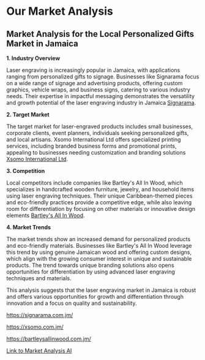# Our Market Analysis

## Market Analysis for the Local Personalized Gifts Market in Jamaica

**1. Industry Overview**

Laser engraving is increasingly popular in Jamaica, with applications ranging from personalized gifts to signage. Businesses like Signarama focus on a wide range of signage and advertising products, offering custom graphics, vehicle wraps, and business signs, catering to various industry needs. Their expertise in impactful messaging demonstrates the versatility and growth potential of the laser engraving industry in Jamaica [Signarama](https://signarama.com.jm).

**2. Target Market**

The target market for laser-engraved products includes small businesses, corporate clients, event planners, individuals seeking personalized gifts, and local artisans. Xsomo International Ltd offers specialized printing services, including branded business forms and promotional prints, appealing to businesses needing customization and branding solutions [Xsomo International Ltd](https://xsomo.com.jm/).

**3. Competition**

Local competitors include companies like Bartley's All In Wood, which specializes in handcrafted wooden furniture, jewelry, and household items using laser engraving techniques. Their unique Caribbean-themed pieces and eco-friendly practices provide a competitive edge, while also leaving room for differentiation by focusing on other materials or innovative design elements [Bartley's All In Wood](https://bartleysallinwood.com.jm/).

**4. Market Trends**

The market trends show an increased demand for personalized products and eco-friendly materials. Businesses like Bartley's All In Wood leverage this trend by using genuine Jamaican wood and offering custom designs, which align with the growing consumer interest in unique and sustainable products. The trend towards unique branding solutions also opens opportunities for differentiation by using advanced laser engraving techniques and materials.

This analysis suggests that the laser engraving market in Jamaica is robust and offers various opportunities for growth and differentiation through innovation and a focus on quality and sustainability.



<https://signarama.com.jm/>

<https://xsomo.com.jm/>

<https://bartleysallinwood.com.jm/>


[Link to Market Analysis AI](https://chatgpt.com/c/66e78b09-55d8-8006-aaf6-c56e285a6fc0)


